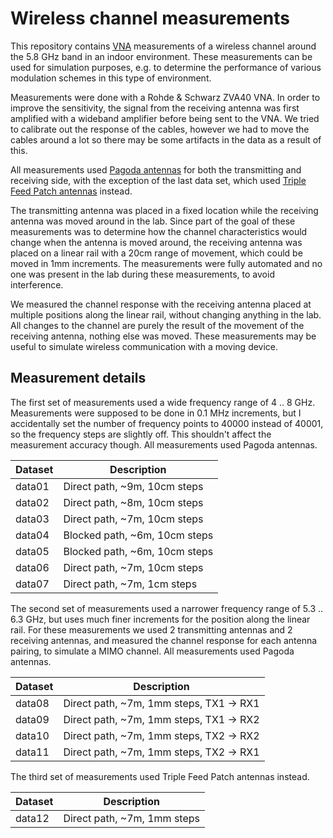 Wireless channel measurements
=============================

This repository contains [VNA](https://en.wikipedia.org/wiki/Network_analyzer_(electrical)) measurements of a wireless channel around the 5.8 GHz band in an indoor environment. These measurements can be used for simulation purposes, e.g. to determine the performance of various modulation schemes in this type of environment.

Measurements were done with a Rohde & Schwarz ZVA40 VNA. In order to improve the sensitivity, the signal from the receiving antenna was first amplified with a wideband amplifier before being sent to the VNA. We tried to calibrate out the response of the cables, however we had to move the cables around a lot so there may be some artifacts in the data as a result of this.

All measurements used [Pagoda antennas](https://www.maartenbaert.be/quadcopters/antennas/pagoda-antenna/) for both the transmitting and receiving side, with the exception of the last data set, which used [Triple Feed Patch antennas](https://www.maartenbaert.be/quadcopters/antennas/triple-feed-patch-antenna/) instead.

The transmitting antenna was placed in a fixed location while the receiving antenna was moved around in the lab. Since part of the goal of these measurements was to determine how the channel characteristics would change when the antenna is moved around, the receiving antenna was placed on a linear rail with a 20cm range of movement, which could be moved in 1mm increments. The measurements were fully automated and no one was present in the lab during these measurements, to avoid interference.

We measured the channel response with the receiving antenna placed at multiple positions along the linear rail, without changing anything in the lab. All changes to the channel are purely the result of the movement of the receiving antenna, nothing else was moved. These measurements may be useful to simulate wireless communication with a moving device.

Measurement details
-------------------

The first set of measurements used a wide frequency range of 4 .. 8 GHz. Measurements were supposed to be done in 0.1 MHz increments, but I accidentally set the number of frequency points to 40000 instead of 40001, so the frequency steps are slightly off. This shouldn't affect the measurement accuracy though. All measurements used Pagoda antennas.

| Dataset | Description                   |
| ------- | ----------------------------- |
| data01  | Direct path, ~9m, 10cm steps  |
| data02  | Direct path, ~8m, 10cm steps  |
| data03  | Direct path, ~7m, 10cm steps  |
| data04  | Blocked path, ~6m, 10cm steps |
| data05  | Blocked path, ~6m, 10cm steps |
| data06  | Direct path, ~7m, 10cm steps  |
| data07  | Direct path, ~7m, 1cm steps   |

The second set of measurements used a narrower frequency range of 5.3 .. 6.3 GHz, but uses much finer increments for the position along the linear rail. For these measurements we used 2 transmitting antennas and 2 receiving antennas, and measured the channel response for each antenna pairing, to simulate a MIMO channel. All measurements used Pagoda antennas.

| Dataset | Description                             |
| ------- | --------------------------------------- |
| data08  | Direct path, ~7m, 1mm steps, TX1 -> RX1 |
| data09  | Direct path, ~7m, 1mm steps, TX1 -> RX2 |
| data10  | Direct path, ~7m, 1mm steps, TX2 -> RX2 |
| data11  | Direct path, ~7m, 1mm steps, TX2 -> RX1 |

The third set of measurements used Triple Feed Patch antennas instead.

| Dataset | Description                 |
| ------- | --------------------------- |
| data12  | Direct path, ~7m, 1mm steps |

